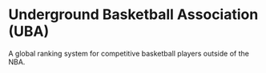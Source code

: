 # Underground Basketball Association (UBA)

A global ranking system for competitive basketball players outside of the NBA.


